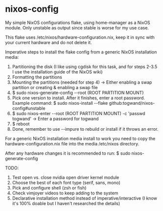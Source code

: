 # nixos-config

My simple NixOS configurations flake, using home-manager as a NixOS module. Only unstable as output since stable is worse for my use case.

This flake uses /etc/nixos/hardware-configuration.nix, keep it in sync with your current hardware and do not delete it.

Imperative steps to install the flake config from a generic NixOS installation media:

1. Partitioning the disk (I like using cgdisk for this task, and for steps 2-3.5 I use the installation guide of the NixOS wiki)
2. Formatting the partitions
3. Mounting the partitions (needed for step 4) -> Either enabling a swap partition or creating & enabling a swap file
4. $ sudo nixos-generate-config --root (ROOT PARTITION MOUNT)
5. Pick one version to install. After it finishes, enter a root password. Example command: $ sudo nixos-install --flake github:togwand/nixos-config#unstable
6. $ sudo nixos-enter --root (ROOT PARTITION MOUNT) -c 'passwd togwand' -> Enter a password for togwand
7. $ reboot
8. Done, remember to use --impure to rebuild or install if it throws an error. 

For a generic NixOS installation media install to work you need to copy the hardware-configuration.nix file into the media /etc/nixos directory.

After any hardware changes it is recommended to run: $ sudo nixos-generate-config

TODO:

1. Test open vs. close nvidia open driver kernel module
2. Choose the best of each font type (serif, sans, mono)
3. Pick and configure shell (zsh or fish)
4. Check vimjoyer videos to keep adding to the system
5. Declarative installation method instead of imperative/interactive (I know it's 100% doable but I haven't researched the details)
